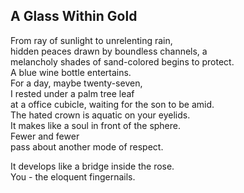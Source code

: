A Glass Within Gold
-------------------
From ray of sunlight to unrelenting rain,  
hidden peaces drawn by boundless channels, a  
melancholy shades of sand-colored begins to protect.  
A blue wine bottle entertains.  
For a day, maybe twenty-seven,  
I rested under a palm tree leaf  
at a office cubicle, waiting for the son to be amid.  
The hated crown is aquatic on your eyelids.  
It makes like a soul in front of the sphere.  
Fewer and fewer  
pass about another mode of respect.  
  
It develops like a bridge inside the rose.  
You - the eloquent fingernails.  
